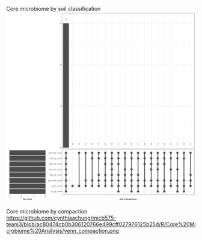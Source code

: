Core microbiome by soil classification
![Figure 1](https://github.com/cynthiaachung/micb575-team3/blob/ac80474cb0b306120766e499cff027976125b25d/R/Core%20Microbiome%20Analysis/first_venn.png)

Core microbiome by compaction
https://github.com/cynthiaachung/micb575-team3/blob/ac80474cb0b306120766e499cff027976125b25d/R/Core%20Microbiome%20Analysis/venn_compaction.png
